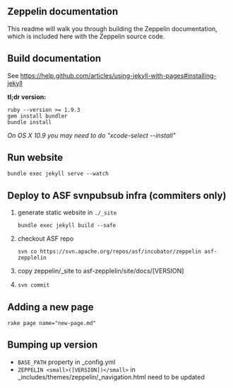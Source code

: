 ## Zeppelin documentation

This readme will walk you through building the Zeppelin documentation, which is included here with the Zeppelin source code.


## Build documentation
See https://help.github.com/articles/using-jekyll-with-pages#installing-jekyll

**tl;dr version:**

    ruby --version >= 1.9.3
    gem install bundler
    bundle install
    
*On OS X 10.9 you may need to do "xcode-select --install"*


## Run website

    bundle exec jekyll serve --watch


## Deploy to ASF svnpubsub infra (commiters only)
 1. generate static website in `./_site`
    ```
    bundle exec jekyll build --safe
    ```

 2. checkout ASF repo
    ```
    svn co https://svn.apache.org/repos/asf/incubator/zeppelin asf-zepplelin
    ```
 3. copy zeppelin/_site to asf-zepplelin/site/docs/[VERSION]
 4. ```svn commit```

## Adding a new page

    rake page name="new-page.md"



## Bumping up version

   * `BASE_PATH` property in _config.yml
   * `ZEPPELIN <small>([VERSION])</small>` in _includes/themes/zeppelin/_navigation.html need to be updated